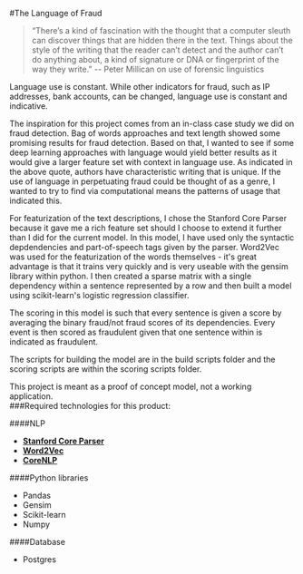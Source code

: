 #The Language of Fraud

>“There’s a kind of fascination with the thought that a computer sleuth can discover things that are hidden there in the text. Things about the style of the writing that the reader can’t detect and the author can’t do anything about, a kind of signature or DNA or fingerprint of the way they write.”
>                                             -- Peter Millican on use of forensic linguistics

Language use is constant.  While other indicators for fraud, such as IP addresses, bank accounts, can be changed, language use is constant and indicative.  

The inspiration for this project comes from an in-class case study we did on fraud detection.  Bag of words approaches and text length showed some promising results for fraud detection. Based on that, I wanted to see if some deep learning approaches with language would yield better results as it would give a larger feature set with context in language use.  As indicated in the above quote, authors have characteristic writing that is unique.  If the use of language in perpetuating fraud could be thought of as a genre, I wanted to try to find via computational means the patterns of usage that indicated this.  

For featurization of the text descriptions, I chose the Stanford Core Parser because it gave me a rich feature set should I choose to extend it further than I did for the current model. In this model, I have used only the syntactic depdendencies and part-of-speech tags given by the parser. Word2Vec was used for the featurization of the words themselves - it's great advantage is that it trains very quickly and is very useable with the gensim library within python.  I then created a sparse matrix with a single dependency within a sentence represented by a row and then built a model using scikit-learn's logistic regression classifier. 

The scoring in this model is such that every sentence is given a score by averaging the binary fraud/not fraud scores of its dependencies.  Every event is then scored as fraudulent given that one sentence within is indicated as fraudulent.  

The scripts for building the model are in the build scripts folder and the scoring scripts are within the scoring scripts folder. 

This project is meant as a proof of concept model, not a working application.  
###Required technologies for this product:

####NLP
* [**Stanford Core Parser**](http://nlp.stanford.edu/software/corenlp.shtml)
* [**Word2Vec**](https://www.google.com/webhp?sourceid=chrome-instant&ion=1&espv=2&ie=UTF-8#q=word2vec%20gensim%20tutorial)
* [**CoreNLP**](https://pypi.python.org/pypi/corenlp-python)

####Python libraries
* Pandas
* Gensim
* Scikit-learn
* Numpy

####Database
* Postgres





